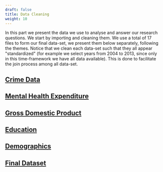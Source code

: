 ```yaml
---
draft: false
title: Data Cleaning
weight: 10
---
```


In this part we present the data we use to analyse and answer our research questions.
We start by importing and cleaning them. 
We use a total of 17 files to form our final data-set, we present them below separately, following the themes. 
Notice that we clean each data-set such that they all appear "standardized" (for example we select years from 2004 to 2013, since only in this time-framework we have all data available). This is done to facilitate the join process among all data-set.

## [Crime Data](./crime_data)

## [Mental Health Expenditure](./mh_exp)

## [Gross Domestic Product](./gpd)

## [Education](./education)

## [Demographics](./demographics)

## [Final Dataset](./Final)





